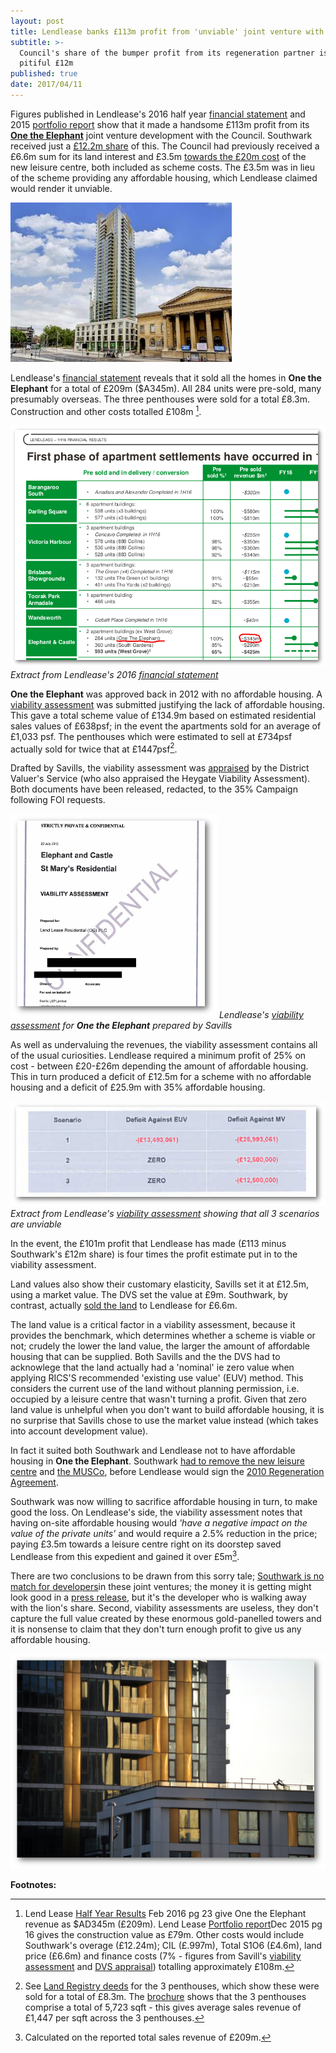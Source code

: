 ```yaml
---
layout: post
title: Lendlease banks £113m profit from 'unviable' joint venture with Southwark
subtitle: >-
  Council's share of the bumper profit from its regeneration partner is a
  pitiful £12m
published: true
date: 2017/04/11
---
```

Figures published in Lendlease's 2016 half year [financial statement](http://www.lendlease.com/-/media/llcom/investor-relations/asx-announcements/2016/17022016-lendlease-delivers-double-digit-earnings-growth.ashx) and 2015 [portfolio report](http://www.lendlease.com/-/media/llcom/investor-relations/asx-announcements/2016/17022016-2016-half-year-results-portfolio-report.ashx)
show that it made a handsome £113m profit from its [__One the Elephant__](/one-the-elephant) joint venture development with the Council. Southwark received just a [£12.2m share](https://www.whatdotheyknow.com/request/profit_overage_payment_received?unfold=1#incoming-881011share) of this. The Council had previously received a £6.6m sum for its land interest and £3.5m [towards the £20m cost](http://www.southwark.gov.uk/news/2017/mar/council-confirms-22m-from-one-the-elephant-will-pay-for-leisure-centre) of the new leisure centre, both included as scheme costs. The £3.5m was in lieu of the scheme providing any affordable housing, which Lendlease claimed would render it unviable.

![](/img/ote.jpg)

Lendlease's [financial statement](http://www.lendlease.com/-/media/llcom/investor-relations/asx-announcements/2016/17022016-lendlease-delivers-double-digit-earnings-growth.ashx) reveals that it sold all the homes in __One the Elephant__ for a total of £209m ($A345m). All 284 units were pre-sold, many presumably overseas.  The three penthouses were sold for a total £8.3m.  Construction and other costs totalled £108m [^1].

![](/img/otefinancialstatement.png)
*Extract from Lendlease's 2016 [financial statement](http://www.lendlease.com/-/media/llcom/investor-relations/asx-announcements/2016/17022016-lendlease-delivers-double-digit-earnings-growth.ashx)*

__One the Elephant__ was approved back in 2012 with no affordable housing.  A [viability assessment](https://www.whatdotheyknow.com/request/374643/response/921669/attach/3/170116%20St%20Marys%20Viability%20Assessment%20003%203%20Redacted.pdf) was submitted justifying the lack of affordable housing.  This gave a total scheme value of £134.9m based on estimated residential sales values of £638psf; in the event the apartments sold for an average of £1,033 psf. The penthouses which were estimated to sell at £734psf actually sold for twice that at £1447psf[^2].

Drafted by Savills, the viability assessment was [appraised](http://35percent.org/img/otedvsredacted.pdf) by the District Valuer's Service (who also appraised the Heygate Viability Assessment).  Both documents have been released, redacted, to the 35% Campaign following FOI requests. 

![](/img/otefvacover.png)
*Lendlease's [viability assessment](https://www.whatdotheyknow.com/request/374643/response/921669/attach/3/170116%20St%20Marys%20Viability%20Assessment%20003%203%20Redacted.pdf) for __One the Elephant__ prepared by Savills*

As well as undervaluing the revenues, the viability assessment contains all of the usual curiosities. Lendlease required a minimum profit of 25% on cost - between £20-£26m depending the amount of affordable housing. This in turn produced a deficit of £12.5m for a scheme with no affordable housing and a deficit of £25.9m with 35% affordable housing.

![](/img/otefvadeficits.png)
*Extract from Lendlease's [viability assessment](https://www.whatdotheyknow.com/request/374643/response/921669/attach/3/170116%20St%20Marys%20Viability%20Assessment%20003%203%20Redacted.pdf) showing that all 3 scenarios are unviable*

In the event, the £101m profit that Lendlease has made (£113 minus Southwark's £12m share) is four times the profit estimate put in to the viability assessment.


[](/img/otedvsredacted.pdf)

Land values also show their customary elasticity, Savills set it at £12.5m, using a market value.  The DVS set the value at £9m.  Southwark, by contrast, actually [sold the land](http://35percent.org/img/LRegisterOneTheElephant.pdf) to Lendlease for £6.6m.

The land value is a critical factor in a viability assessment, because it provides the benchmark, which determines whether a scheme is viable or not; crudely the lower the land value, the larger the amount of affordable housing that can be supplied.  Both Savills and the the DVS had to acknowlege that the land actually had a 'nominal' ie zero value when applying RICS'S recommended 'existing use value' (EUV) method. This considers the current use of the land without planning permission, i.e. occupied by a leisure centre that wasn't turning a profit. Given that zero land value is unhelpful when you don't want to build affordable housing, it is no surprise that Savills chose to use the market value instead (which takes into account development value).

In fact it suited both Southwark and Lendlease not to have affordable housing in __One the Elephant__. Southwark [had to remove the new leisure centre](http://moderngov.southwark.gov.uk/ieDecisionDetails.aspx?AIId=8877) and [the MUSCo](http://moderngov.southwark.gov.uk/documents/s10891/Elephant%20and%20Castle%20-%20Regeneration%20Agreement%20and%20Disposal%20of%20Associated%20Land%20-%20Report.pdf), before Lendlease would sign the [2010 Regeneration Agreement](https://southwarknotes.files.wordpress.com/2013/02/ra.pdf).

Southwark was now willing to sacrifice affordable housing in turn, to make good the loss.  On Lendlease's side, the viability assessment notes that having on-site affordable housing would _'have a negative impact on the value of the private units'_ and would require a 2.5% reduction in the price; paying £3.5m towards a leisure centre right on its doorstep saved Lendlease from this expedient and gained it over £5m[^3].

There are two conclusions to be drawn from this sorry tale; [Southwark is no match for developers](http://35percent.org/2014-01-11-flogging-the-elephant/)in these joint ventures; the money it is getting might look good in a [press release](http://www.southwark.gov.uk/news/2017/mar/council-confirms-22m-from-one-the-elephant-will-pay-for-leisure-centre), but it's the developer who is walking away with the lion's share. Second, viability assessments are useless, they don't capture the full value created by these enormous gold-panelled towers and it is nonsense to claim that they don't turn enough profit to give us any affordable housing.

![](/img/onetheelephantgold.jpg)


__Footnotes:__

[^1]: Lend Lease [Half Year Results](http://www.lendlease.com/-/media/llcom/investor-relations/asx-announcements/2016/17022016-lendlease-delivers-double-digit-earnings-growth.ashx) Feb 2016 pg 23 give One the Elephant revenue as $AD345m (£209m).  Lend Lease [Portfolio report](http://www.lendlease.com/-/media/llcom/investor-relations/asx-announcements/2016/17022016-2016-half-year-results-portfolio-report.ashx)Dec 2015 pg 16 gives the construction value as £79m.  Other costs would include Southwark's overage (£12.24m); CIL (£.997m), Total S1O6 (£4.6m), land price (£6.6m) and finance costs (7% - figures from Savill's [viability assessment](https://www.whatdotheyknow.com/request/374643/response/921669/attach/3/170116%20St%20Marys%20Viability%20Assessment%20003%203%20Redacted.pdf) and [DVS appraisal](/img/otedvsredacted.pdf)) totalling approximately £108m.   

[^2]: See [Land Registry deeds](/img/lrdeeds_otepenthouses.pdf) for the 3 penthouses, which show these were sold for a total of £8.3m. The [brochure](/img/oteskyscapecollection.pdf) shows that the 3 penthouses comprise a total of 5,723 sqft - this gives average sales revenue of £1,447 per sqft across the 3 penthouses.

[^3]: Calculated on the reported total sales revenue of £209m.
